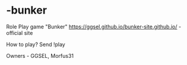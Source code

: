 # -bunker
Role Play game "Bunker"
https://ggsel.github.io/bunker-site.github.io/ - official site

How to play?
Send !play

Owners - GGSEL, Morfus31
